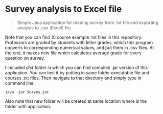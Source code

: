 # Survey analysis to Excel file

> Simple Java application for reading survey from .txt file and exporting analysis to .csv (Excel) file.

Note that you can find 10 course example .txt files in this repository. Professors are graded by students with letter grades, which this program converts to corresponding numerical values, and put them in .csv files. At the end, it makes new file which calculates average grade for every question on survey.

I included *dist* folder in which you can find compiled .jar version of this application. You can test it by putting in same folder executable file and courses .txt files. Then navigate to that directory and simply type in command line

```java -jar Survey.jar```

Also note that new folder will be created at same location where is the folder with application.
